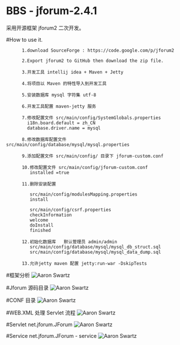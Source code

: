 # BBS - jforum-2.4.1
采用开源框架 jforum2  二次开发。


#How to use it.

          1.download SourceForge : https://code.google.com/p/jforum2   
          
          2.Export jforum2 to GitHub then download the zip file.    
          
          3.开发工具 intellij idea + Maven + Jetty    
          
          4.将项目以 Maven 的特性导入到开发工具   
          
          5.安装数据库 mysql 字符集 utf-8  
          
          6.开发工具配置 maven-jetty 服务
          
          7.修改配置文件 src/main/config/SystemGlobals.properties   
            i18n.board.default = zh_CN  
            database.driver.name = mysql  
            
          8.修改数据库配置文件 src/main/config/database/mysql/mysql.properties  
          
          9.添加配置文件 src/main/config/ 目录下 jforum-custom.conf  
          
          10.修改配置文件 src/main/config/jforum-custom.conf  
             installed =true  
             
          11.删除安装配置
             
             src/main/config/modulesMapping.properties
             install  
             
             src/main/config/csrf.properties
             checkInformation
             welcome
             doInstall
             finished  
          
          12.初始化数据库   默认管理员 admin/admin
             src/main/config/database/mysql/mysql_db_struct.sql   
             src/main/config/database/mysql/mysql_data_dump.sql   
             
          13.允许jetty maven 配置 jetty:run-war -DskipTests

 
#框架分析
![Aaron Swartz](https://github.com/ittarvin/image/blob/master/image/jfroum.png?raw=true) 

#Jforum 源码目录
![Aaron Swartz](https://github.com/ittarvin/image/blob/master/image/jforum-construction.png?raw=true)

#CONF 目录
![Aaron Swartz](https://github.com/ittarvin/image/blob/master/image/jforum-conf-construction.png?raw=true)

#WEB.XML 处理 Servlet 流程
![Aaron Swartz](https://github.com/ittarvin/image/blob/master/image/jforum_web_xml.png?raw=true)

#Servlet net.jforum.JForum
![Aaron Swartz](https://github.com/ittarvin/image/blob/master/image/Jforum-servlet.png?raw=true)

#Service net.jforum.JForum - service
![Aaron Swartz](https://github.com/ittarvin/image/blob/master/image/Jforum-servlet-desc.png?raw=true)